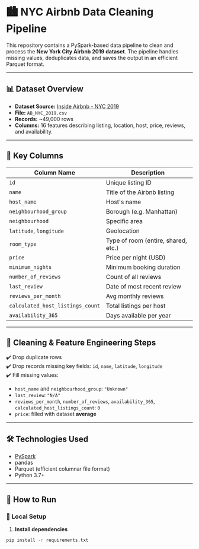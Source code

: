 # 🏙️ NYC Airbnb Data Cleaning Pipeline

This repository contains a PySpark-based data pipeline to clean and process the **New York City Airbnb 2019 dataset**. The pipeline handles missing values, deduplicates data, and saves the output in an efficient Parquet format.

---

## 📊 Dataset Overview

- **Dataset Source:** [Inside Airbnb - NYC 2019](http://insideairbnb.com/get-the-data.html)
- **File:** `AB_NYC_2019.csv`
- **Records:** ~49,000 rows
- **Columns:** 16 features describing listing, location, host, price, reviews, and availability.

---

## 🧾 Key Columns

| Column Name                     | Description |
|--------------------------------|-------------|
| `id`                           | Unique listing ID |
| `name`                         | Title of the Airbnb listing |
| `host_name`                    | Host's name |
| `neighbourhood_group`         | Borough (e.g. Manhattan) |
| `neighbourhood`               | Specific area |
| `latitude`, `longitude`       | Geolocation |
| `room_type`                   | Type of room (entire, shared, etc.) |
| `price`                       | Price per night (USD) |
| `minimum_nights`              | Minimum booking duration |
| `number_of_reviews`           | Count of all reviews |
| `last_review`                 | Date of most recent review |
| `reviews_per_month`           | Avg monthly reviews |
| `calculated_host_listings_count` | Total listings per host |
| `availability_365`            | Days available per year |

---

## 🧹 Cleaning & Feature Engineering Steps

✔️ Drop duplicate rows  
✔️ Drop records missing key fields: `id`, `name`, `latitude`, `longitude`  
✔️ Fill missing values:
- `host_name` and `neighbourhood_group`: `"Unknown"`
- `last_review`: `"N/A"`
- `reviews_per_month`, `number_of_reviews`, `availability_365`, `calculated_host_listings_count`: `0`
- `price`: filled with dataset **average**

---

## 🛠 Technologies Used

- [PySpark](https://spark.apache.org/docs/latest/api/python/)
- pandas
- Parquet (efficient columnar file format)
- Python 3.7+

---

## 🧪 How to Run

### 🔧 Local Setup

1. **Install dependencies**
```bash
pip install -r requirements.txt
